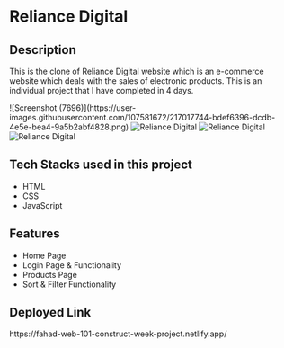 <h1>Reliance Digital</h1>

<h2>Description</h2>
<p>This is the clone of Reliance Digital website which is an e-commerce website which deals with the sales of electronic products. This is an individual project that I have completed in 4 days.</p>
![Screenshot (7696)](https://user-images.githubusercontent.com/107581672/217017744-bdef6396-dcdb-4e5e-bea4-9a5b2abf4828.png)

<img src="https://i.ibb.co/1msW618/Screenshot-7696.png" alt="Reliance Digital" border="0">
<img src="https://i.postimg.cc/NGmTGFW4/Screenshot-53.png" alt="Reliance Digital" border="0">
<img src="https://i.postimg.cc/DwB1VNt3/Screenshot-54.png" alt="Reliance Digital" border="0">
<h2>Tech Stacks used in this project</h2>
<ul>
<li>HTML</li>
<li>CSS</li>
<li>JavaScript</li>
</ul>

<h2>Features</h2>
<ul>
<li>Home Page</li>
<li>Login Page & Functionality</li>
<li>Products Page</li>
<li>Sort & Filter Functionality</li>
</ul>

<h2>Deployed Link</h2>
<p>https://fahad-web-101-construct-week-project.netlify.app/<p>
